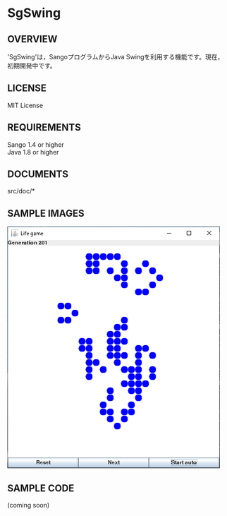 # SgSwing

## OVERVIEW
'SgSwing'は，SangoプログラムからJava Swingを利用する機能です。現在，初期開発中です。

## LICENSE
MIT License

## REQUIREMENTS
Sango 1.4 or higher  
Java 1.8 or higher

## DOCUMENTS
src/doc/*

## SAMPLE IMAGES
![Life game](image/lifegame.png "Life game")

## SAMPLE CODE
(coming soon)
